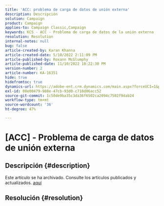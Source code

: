 ```yaml
---
title: 'ACC: problema de carga de datos de unión externa'
description: Descripción
solution: Campaign
product: Campaign
applies-to: Campaign Classic,Campaign
keywords: KCS - ACC - Problema de carga de datos de la unión externa
resolution: Resolution
internal-notes: null
bug: false
article-created-by: Karan Khanna
article-created-date: 5/10/2022 2:11:09 PM
article-published-by: Roxann McGlumphy
article-published-date: 11/10/2022 10:22:30 PM
version-number: 2
article-number: KA-16351
hide: true
hidefromtoc: true
dynamics-url: https://adobe-ent.crm.dynamics.com/main.aspx?forceUCI=1&pagetype=entityrecord&etn=knowledgearticle&id=8f266a08-6bd0-ec11-a7b5-00224809c556
exl-id: 08e00479-988e-47cb-93d0-c718d06acc52
source-git-commit: 1c50de9ba35c3da36f6502ca2094c7502f9dab24
workflow-type: tm+mt
source-wordcount: '36'
ht-degree: 47%

---
```


# [ACC] - Problema de carga de datos de unión externa

## Descripción {#description}

Este artículo se ha archivado. Consulte los artículos publicados y actualizados. [aquí](https://experienceleague.adobe.com/search.html?lang=es#sort=relevancy)

## Resolución {#resolution}
